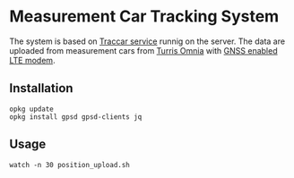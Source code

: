 # Measurement Car Tracking System 

The system is based on [Traccar service](https://www.traccar.org/) runnig on the server. The data are uploaded from measurement cars from [Turris Omnia](https://www.turris.com/en/omnia/overview/) with [GNSS enabled LTE modem](https://doc.turris.cz/doc/cs/public/gps).

## Installation 

    opkg update 
    opkg install gpsd gpsd-clients jq

## Usage

    watch -n 30 position_upload.sh
